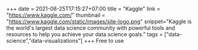 +++
date = 2021-06-25T17:15:27+07:00
title = "Kaggle"
link = "https://www.kaggle.com/"
thumbnail = "https://www.kaggle.com/static/images/site-logo.png"
snippet="Kaggle is the world's largest data science community with powerful tools and resources to help you achieve your data science goals."
tags = ["data-science","data-visualizations"]
+++ 
Free to use
